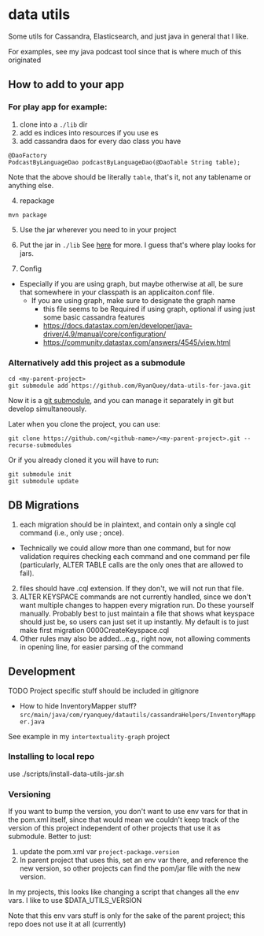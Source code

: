 # data utils

Some utils for Cassandra, Elasticsearch, and just java in general that I like.

For examples, see my java podcast tool since that is where much of this originated

## How to add to your app

### For play app for example:
1) clone into a `./lib` dir
2) add es indices into resources if you use es
3) add cassandra daos for every dao class you have 

  ```
  @DaoFactory 
  PodcastByLanguageDao podcastByLanguageDao(@DaoTable String table);
  ```
  Note that the above should be literally `table`, that's it, not any tablename or anything else.

4) repackage
  ```
  mvn package
  ```

5) Use the jar wherever you need to in your project
6) Put the jar in `./lib`
  See [here](https://www.playframework.com/documentation/2.8.x/sbtDependencies) for more. I guess that's where play looks for jars.

7) Config
- Especially if you are using graph, but maybe otherwise at all, be sure that somewhere in your classpath is an applicaiton.conf file. 
  * If you are using graph, make sure to designate the graph name
    - this file seems to be Required if using graph, optional if using just some basic cassandra features
    - https://docs.datastax.com/en/developer/java-driver/4.9/manual/core/configuration/
    - https://community.datastax.com/answers/4545/view.html

### Alternatively add this project as a submodule
```
cd <my-parent-project>
git submodule add https://github.com/RyanQuey/data-utils-for-java.git
```

Now it is a [git submodule](https://git-scm.com/book/en/v2/Git-Tools-Submodules), and you can manage it separately in git but develop simultaneously.


Later when you clone the project, you can use:
```
git clone https://github.com/<github-name>/<my-parent-project>.git --recurse-submodules
```

Or if you already cloned it you will have to run:
```
git submodule init
git submodule update
```

## DB Migrations
1) each migration should be in plaintext, and contain only a single cql command (i.e., only use ; once).
  * Technically we could allow more than one command, but for now validation requires checking each command and one command per file (particularly, ALTER TABLE calls are the only ones that are allowed to fail).
2) files should have .cql extension. If they don't, we will not run that file.
3) ALTER KEYSPACE commands are not currently handled, since we don't want multiple changes to happen every migration run. Do these yourself manually. Probably best to just maintain a file that shows what keyspace should just be, so users can just set it up instantly. My default is to just make first migration 0000CreateKeyspace.cql
4) Other rules may also be added...e.g., right now, not allowing comments in opening line, for easier parsing of the command

## Development
TODO Project specific stuff should be included in gitignore
- How to hide InventoryMapper stuff? `src/main/java/com/ryanquey/datautils/cassandraHelpers/InventoryMapper.java`

See example in my `intertextuality-graph` project

### Installing to local repo 
use ./scripts/install-data-utils-jar.sh

### Versioning

If you want to bump the version, you don't want to use env vars for that in the pom.xml itself, since that would mean we couldn't keep track of the version of this project independent of other projects that use it as submodule. Better to just:

1) update the pom.xml var `project-package.version`
2) In parent project that uses this, set an env var there, and reference the new version, so other projects can find the pom/jar file with the new version. 

In my projects, this looks like changing a script that changes all the env vars. I like to use $DATA_UTILS_VERSION

Note that this env vars stuff is only for the sake of the parent project; this repo does not use it at all (currently)
